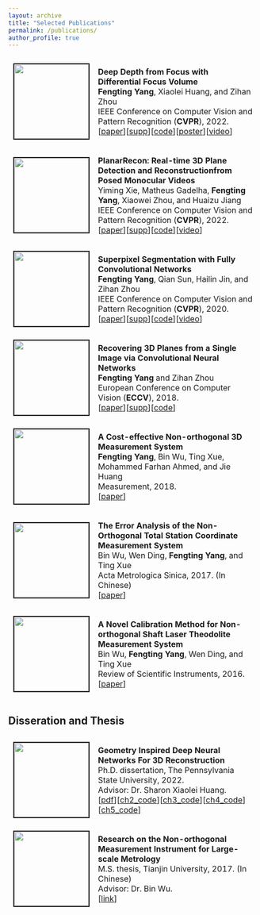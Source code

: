 ```yaml
---
layout: archive
title: "Selected Publications"
permalink: /publications/
author_profile: true
---
```

<!-- <html xmlns="http://www.w3.org/1999/xhtml" lang="en" xml:lang="en"> -->
<!-- 
<head>
	<meta http-equiv="content-type" content="text/html; charset=utf-8" />
	<meta name="description" content="Your description goes here" />
	<meta name="keywords" content="your,keywords,goes,here" />
	<meta name="author" content="Your Name" />
	<link rel="stylesheet" type="text/css" href="https://fuy34.github.io/1024px.css" title="1024px" media="screen,projection" />
	<title>Zihan Zhou's Homepage</title>
</head>
 #border="0" width="850" cellspacing="1" bordercolor="#ffffff"
 -->
<!-- <h2>Selected Publications</h2> -->

<table style="border: 1px solid transparent">
		<tr style="border: 1px solid transparent">
			<td style="border: 1px solid transparent" height="112" width='150' align="left"><img border="2" src="https://fuy34.github.io/images/cvpr22a.png" width="150"></td>
			<td height="112" style="border: 1px solid transparent">
			  <p style="text-indent: 0em">
				<b>Deep Depth from Focus with Differential Focus Volume</b><br>
				<b>Fengting Yang</b>, Xiaolei Huang, and Zihan Zhou<br>
				IEEE Conference on Computer Vision and Pattern Recognition (<b>CVPR</b>), 2022.<br>
				[<a href="https://fuy34.github.io/files/06107.pdf">paper</a>][<a href="https://fuy34.github.io/files/06107-supp.pdf">supp</a>][<a href="https://github.com/fuy34/DFV">code</a>][<a href="https://fuy34.github.io/files/DFF_poster.pdf">poster</a>][<a href="https://www.youtube.com/watch?v=8ZL2r0ZV6_M">video</a>]
			  </p>
		  </td>
		</tr>
		<tr style="border: 1px solid transparent">
			<td style="border: 1px solid transparent" height="112" width='150' align="left"><img border="2" src="https://fuy34.github.io/images/cvpr22b.png" width="150"></td>
			<td height="112" style="border: 1px solid transparent">
			  <p style="text-indent: 0em">
				<b>PlanarRecon: Real-time 3D Plane Detection and Reconstructionfrom Posed Monocular Videos</b><br>
				Yiming Xie, Matheus Gadelha, <b>Fengting Yang</b>, Xiaowei Zhou, and Huaizu Jiang<br>
				IEEE Conference on Computer Vision and Pattern Recognition (<b>CVPR</b>), 2022.<br>
				[<a href="https://fuy34.github.io/files/07746.pdf">paper</a>][<a href="https://fuy34.github.io/files/07746-supp.pdf">supp</a>][<a href="https://github.com/neu-vi/planarrecon">code</a>][<a href="https://www.youtube.com/watch?v=i0mt7TMOZZY">video</a>]
			  </p>
		  </td>
		</tr>
		<tr style="border: 1px solid transparent">
			  <td style="border: 1px solid transparent" height="112" width='150' align="left"><img border="2" src="https://fuy34.github.io/images/cvpr20.png" width="150"></td>
			  <td height="112" style="border: 1px solid transparent">
				<p style="text-indent: 0em">
				<b>Superpixel Segmentation with Fully Convolutional Networks</b> <br>
				 <b>Fengting Yang</b>, Qian Sun, Hailin Jin, and Zihan Zhou<br>
				IEEE Conference on Computer Vision and Pattern Recognition (<b>CVPR</b>), 2020.<br>
				[<a href="https://fuy34.github.io/files/08460.pdf">paper</a>][<a href="https://fuy34.github.io/files/08460-supp.pdf">supp</a>][<a href="https://github.com/fuy34/superpixel_fcn">code</a>][<a href="https://www.youtube.com/watch?v=wHyh_O1ifcQ">video</a>]
				</p>
			</td>
		</tr>
		<tr style="border: 1px solid transparent">
			  <td style="border: 1px solid transparent" height="112" width='150' align="left"><img border="2" src="https://fuy34.github.io/images/eccv18.png" width="150"></td>
			  <td height="112" style="border: 1px solid transparent">
				<p style="text-indent: 0em">
				<b>Recovering 3D Planes from a Single Image via Convolutional Neural Networks</b> <br>
				 <b>Fengting Yang</b> and Zihan Zhou<br>
				European Conference on Computer Vision (<b>ECCV</b>), 2018.<br>
				[<a href="https://fuy34.github.io/files/1511.pdf">paper</a>][<a href="https://fuy34.github.io/files/1511-supp.pdf">supp</a>][<a href="https://github.com/fuy34/planerecover">code</a>]
				</p>
			</td>
		</tr>
		<tr style="border: 1px solid transparent">
			  <td style="border: 1px solid transparent" height="112" width='150' align="left"><img border="2" src="https://fuy34.github.io/images/no_total_station_crop.png" width="150"></td>
			  <td height="112" style="border: 1px solid transparent">
				<p style="text-indent: 0em">
				<b>A Cost-effective Non-orthogonal 3D Measurement System</b> <br>
				 <b>Fengting Yang</b>, Bin Wu, Ting Xue, Mohammed Farhan Ahmed, and Jie Huang<br>
				Measurement, 2018.<br>
				[<a href="https://www.sciencedirect.com/science/article/pii/S0263224118305748">paper</a>]
				</p>
			</td>
		</tr>
		<tr style="border: 1px solid transparent">
			  <td style="border: 1px solid transparent" height="112" width='150' align="left"><img border="2" src="https://fuy34.github.io/images/theodolite_err_crop.png" width="150"></td>
			  <td height="112" style="border: 1px solid transparent">
				<p style="text-indent: 0em">
				<b>The Error Analysis of the Non-Orthogonal Total Station Coordinate Measurement System</b> <br>
				Bin Wu, Wen Ding, <b>Fengting Yang</b>, and Ting Xue<br>
				Acta Metrologica Sinica, 2017. (In Chinese)<br>
				[<a href="http://jlxb.china-csm.org:81/Jwk_jlxb/CN/abstract/abstract1105.shtml">paper</a>]
				</p>
			</td>
		</tr>
		<tr style="border: 1px solid transparent">
			  <td style="border: 1px solid transparent" height="112" width='150' align="left"><img border="2" src="https://fuy34.github.io/images/no_theodolite_crop2.png" width="150"></td>
			  <td height="112" style="border: 1px solid transparent">
				<p style="text-indent: 0em">
				<b>A Novel Calibration Method for Non-orthogonal Shaft Laser Theodolite Measurement System</b> <br>
				Bin Wu, <b>Fengting Yang</b>, Wen Ding, and Ting Xue<br>
				Review of Scientific Instruments, 2016.<br>
				[<a href="https://aip.scitation.org/doi/abs/10.1063/1.4943017">paper</a>]
				</p>
			</td>
		</tr>
</table>

<h2>Disseration and Thesis</h2>
<table style="border: 1px solid transparent">
		<tr style="border: 1px ">
			  <td style="border: 1px solid transparent" height="112" width='150' align="left"><img border="2" src="https://fuy34.github.io/images/penn_state_logo.png" width="150"></td>
			  <td height="112" style="border: 1px solid transparent">
				<p style="text-indent: 0em">
				<b>Geometry Inspired Deep Neural Networks For 3D Reconstruction</b> <br>
				Ph.D. dissertation, The Pennsylvania State University, 2022.<br>
				Advisor: Dr. Sharon Xiaolei Huang.	<br>
				[<a href="https://drive.google.com/file/d/1gvmFLj1Q37N783XiKvvf969EV0co3hr6/view?usp=sharing">pdf</a>][<a href="https://github.com/fuy34/planerecover">ch2_code</a>][<a href="https://github.com/fuy34/SPPSMStereo">ch3_code</a>][<a href="https://github.com/fuy34/indoorMVS">ch4_code</a>][<a href="https://github.com/fuy34/DFV">ch5_code</a>] 
				</p>
			</td>
		</tr>
			<tr style="border: 1px solid transparent">
			  <td style="border: 1px solid transparent" height="112" width='150' align="left"><img border="2" src="https://fuy34.github.io/images/TJU_logo.png" width="150"></td>
			  <td height="112" style="border: 1px solid transparent">
				<p style="text-indent: 0em">
				<b>Research on the Non-orthogonal Measurement Instrument for Large-scale Metrology</b> <br>
				M.S. thesis, Tianjin University, 2017. (In Chinese)<br>
				 Advisor: Dr. Bin Wu.	<br>
				[<a href="http://60.29.199.67:18081/KCMS/detail/detail.aspx?filename=1018061833.nh&dbcode=CMFD&dbname=CMFD2018">link</a>] 
				</p>
			</td>
		</tr>
</table>


<!-- 
### Superpixel Segmentation with Fully Convolutional Networks 

**Fengting Yang**, Qian Sun, Hailin Jin, and Zihan Zhou

IEEE Conference on Computer Vision and Pattern Recognition (CVPR), 2020.

\[[paper](http://openaccess.thecvf.com/content_CVPR_2020/papers/Yang_Superpixel_Segmentation_With_Fully_Convolutional_Networks_CVPR_2020_paper.pdf)\] \[[supp](https://fuy34.github.io/files/08460-supp.pdf)\] \[[code](https://github.com/fuy34/superpixel_fcn)\] 
 -->
<!-- {% if author.googlescholar %}
  You can also find my articles on <u><a href="{{author.googlescholar}}">my Google Scholar profile</a>.</u>
{% endif %}

{% include base_path %}  

{% for post in site.publications reversed %}
  {% include archive-single.html %}
{% endfor %}
 -->